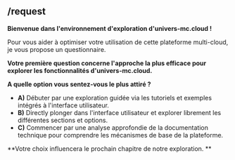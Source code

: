 ##  /request 

**Bienvenue dans l'environnement d'exploration d'univers-mc.cloud !**

Pour vous aider à optimiser votre utilisation de cette plateforme multi-cloud, je vous propose un questionnaire. 

**Votre première question concerne l'approche la plus efficace pour explorer les fonctionnalités d'univers-mc.cloud.**

**A quelle option vous sentez-vous le plus attiré ?**

* **A)**  Débuter par une exploration guidée via les tutoriels et exemples intégrés à l'interface utilisateur.
* **B)**  Directly plonger dans l'interface utilisateur et explorer librement les différentes sections et options.
* **C)**  Commencer par une analyse approfondie de la documentation technique pour comprendre les mécanismes de base de la plateforme.

**Votre choix influencera le prochain chapitre de notre exploration.  **




